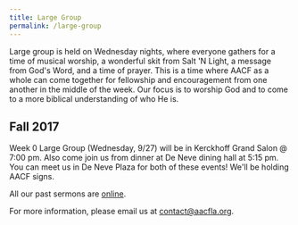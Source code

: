 ```yaml
---
title: Large Group
permalink: /large-group
---
```


Large group is held on Wednesday nights, where everyone gathers for a time of musical worship, a wonderful skit from Salt 'N Light, a message from God's Word, and a time of prayer. This is a time where AACF as a whole can come together for fellowship and encouragement from one another in the middle of the week. Our focus is to worship God and to come to a more biblical understanding of who He is.

## Fall 2017

Week 0 Large Group (Wednesday, 9/27) will be in Kerckhoff Grand Salon @ 7:00 pm. Also come join us from dinner at De Neve dining hall at 5:15 pm. You can meet us in De Neve Plaza for both of these events! We'll be holding AACF signs.

All our past sermons are [online](/sermons).

For more information, please email us at <contact@aacfla.org>.
